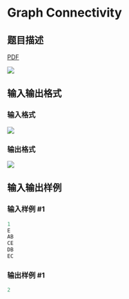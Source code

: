 # Graph Connectivity

## 题目描述

[problemUrl]: https://uva.onlinejudge.org/index.php?option=com_onlinejudge&Itemid=8&category=6&page=show_problem&problem=400

[PDF](https://uva.onlinejudge.org/external/4/p459.pdf)

![](https://cdn.luogu.com.cn/upload/vjudge_pic/UVA459/0f574b28cede1212196be6bb90df89eeccc9038f.png)

## 输入输出格式

### 输入格式

![](https://cdn.luogu.com.cn/upload/vjudge_pic/UVA459/cb6417905d61ab79785a2cae3ebce30bde14cead.png)

### 输出格式

![](https://cdn.luogu.com.cn/upload/vjudge_pic/UVA459/2864d8d58f3098b4f213c086072f31bcc609e22b.png)

## 输入输出样例

### 输入样例 #1

```cpp
1
E
AB
CE
DB
EC
```


### 输出样例 #1

```cpp
2
```


